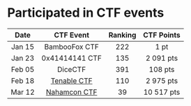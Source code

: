 # Participated in CTF events


|Date| CTF Event | Ranking | CTF Points |
|:--:|:---------:|:-------:|:----:|
|Jan 15|BambooFox CTF|222| 1 pt |
|Jan 23|0x41414141 CTF |135|2 091 pts|
|Feb 05|DiceCTF|391|108 pts|
|Feb 18|[Tenable CTF](Tenable)|110|2 975 pts
|Mar 12|[Nahamcon CTF](Nahamcon)|39|10 517 pts| 
